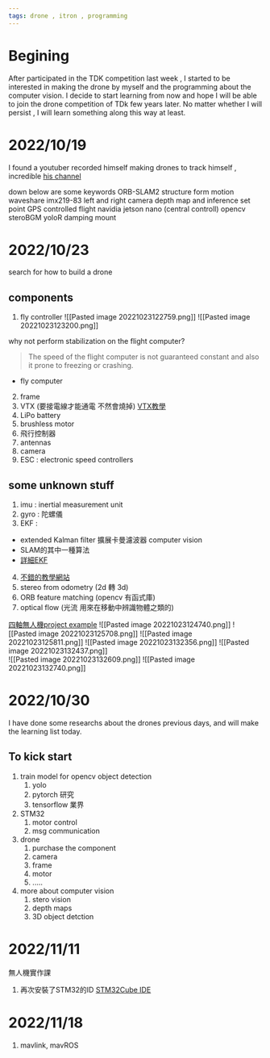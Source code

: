```yaml
---
tags: drone , itron , programming
---
```

# Begining
After participated in the TDK competition last week , I started to be interested in making the drone by myself and the programming about the computer vision. I decide to start learning from now and hope  I will be able to join the drone competition of TDk few years later. No matter whether I will persist , I will learn something along this way  at least.

# 2022/10/19 
I found a youtuber recorded himself making drones to track himself , incredible
[his channel](https://www.youtube.com/c/MattClarke)

down below are some keywords
ORB-SLAM2
structure form motion
waveshare imx219-83
left and right camera
depth map and inference
set point GPS
controlled flight
navidia jetson nano (central controll)
opencv
steroBGM
yoloR
damping mount

# 2022/10/23 
search for how to build a drone

## components
1. fly controller 
![[Pasted image 20221023122759.png]]
![[Pasted image 20221023123200.png]]

why not perform stabilization on the flight computer?
> The speed of the flight computer is not guaranteed constant and also it prone to freezing or crashing.
- fly computer

2. frame
3. VTX (要接電線才能通電 不然會燒掉)   [VTX教學](https://www.youtube.com/watch?v=uFbuDqg424c)
4. LiPo battery
5. brushless motor
6. 飛行控制器
7. antennas
8. camera
9. ESC : electronic speed controllers 



## some unknown stuff
1. imu : inertial measurement unit
2. gyro : 陀螺儀
3. EKF : 
- extended Kalman filter  擴展卡曼濾波器 computer vision
- SLAM的其中一種算法
- [詳細EKF](https://www.cnblogs.com/gaoxiang12/p/5560360.html)
4. [不錯的教學網站](https://prg.cs.umd.edu/enae788m)
5. stereo from odometry (2d 轉 3d)
6. ORB feature matching (opencv 有函式庫)
7. optical flow (光流 用來在移動中辨識物體之類的)
 

[四軸無人機project example](https://www.youtube.com/watch?v=2r0fX_8A8ms)
![[Pasted image 20221023124740.png]]
![[Pasted image 20221023125708.png]]
![[Pasted image 20221023125811.png]]
![[Pasted image 20221023132356.png]]
![[Pasted image 20221023132437.png]]  
![[Pasted image 20221023132609.png]]
![[Pasted image 20221023132740.png]]


# 2022/10/30
I have done some researchs about the drones previous days, and will make the learning list today.

## To kick start

1. train model for opencv object detection 
	1. yolo 
	2. pytorch 研究
	3. tensorflow 業界
2. STM32
	1. motor control 
	2. msg communication
3. drone
	1. purchase the component 
	2. camera
	3. frame
	4. motor
	5. .....
4. more about computer vision
	1. stero vision
	2. depth maps
	3. 3D object detction
# 2022/11/11

無人機實作課
1. 再次安裝了STM32的ID [STM32Cube IDE](https://www.st.com/en/development-tools/stm32cubeide.html#st-get-software)

# 2022/11/18
1. mavlink, mavROS